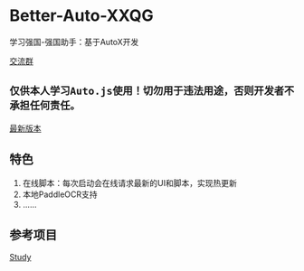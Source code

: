 # Better-Auto-XXQG
学习强国-强国助手：基于AutoX开发

[交流群](https://matrix.to/#/#Better-Auto-XXQG:matrix.org)

## `仅供本人学习Auto.js使用！切勿用于违法用途，否则开发者不承担任何责任。`

[最新版本](https://sp.sec-an.cn/storage01/xxqg/v2.0.3.apk)

## 特色
1. 在线脚本：每次启动会在线请求最新的UI和脚本，实现热更新
2. 本地PaddleOCR支持
3. ……

## 参考项目
[Study](https://hamibot.com/marketplace/1Kw2X?invite=ONTRWIBaZqdBWuDk6DNzT7rt)
